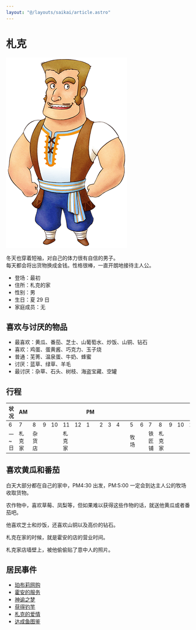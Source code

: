 ```yaml
---
layout: "@/layouts/saikai/article.astro"
---
```


# 札克

![札克](_zaku.png)

冬天也穿着短袖，对自己的体力很有自信的男子。  
每天都会将出货物换成金钱。性格很棒，一直开朗地接待主人公。

- 登场：最初
- 住所：札克的家
- 性别：男
- 生日：夏 29 日
- 家庭成员：无

## 喜欢与讨厌的物品

- 最喜欢：黄瓜、番茄、芝士、山葡萄水、炒饭、山铜、钻石
- 喜欢：鸡蛋、蛋黄酱、巧克力、玉子烧
- 普通：芜菁、温泉蛋、牛奶、蜂蜜
- 讨厌：蓝草、绿草、羊毛
- 最讨厌：杂草、石头、树枝、海盗宝藏、空罐

## 行程

| 状况  | AM     |        |     |     |        |     | PM  |     |     |     |     |      |     |        |        |     |     |     |     | AM  |
| ----- | ------ | ------ | --- | --- | ------ | --- | --- | --- | --- | --- | --- | ---- | --- | ------ | ------ | --- | --- | --- | --- | --- |
| 6     | 7      | 8      | 9   | 10  | 11     | 12  | 1   | 2   | 3   | 4   |     | 5    | 6   | 7      | 8      | 9   | 10  | 11  | 12  |
| 一~日 | 札克家 | 杂货店 |     |     | 札克家 |     |     |     |     |     |     | 牧场 |     | 铁匠铺 | 札克家 |     |     |     |     |     |

## 喜欢黄瓜和番茄

白天大部分都在自己的家中，PM4:30 出发，PM:5:00 一定会到达主人公的牧场收取货物。

农作物中，喜欢草莓、凤梨等，但如果难以获得这些作物的话，就送他黄瓜或者番茄吧。

他喜欢芝士和炒饭，还喜欢山铜以及高价的钻石。

札克在家的时候，就是霍安的店的营业时间。

札克家店墙壁上，被他偷偷贴了意中人的照片。

## 居民事件

- [珀布莉网购](../../event/resident#珀布莉网购)
- [霍安的服务](../../event/resident#霍安的服务)
- [神谕之梦](../../event/resident#神谕之梦)
- [获得钓竿](../../event/resident#获得钓竿)
- [札克的爱情](../../event/resident#札克的爱情)
- [达成鱼图鉴](../../event/resident#达成鱼图鉴)
